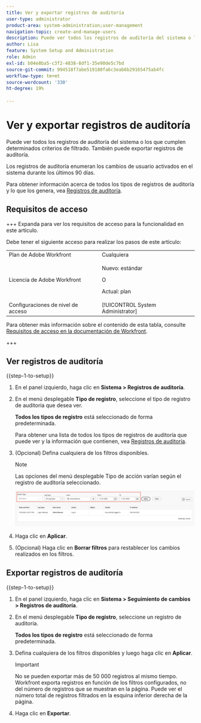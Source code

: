 ```yaml
---
title: Ver y exportar registros de auditoría
user-type: administrator
product-area: system-administration;user-management
navigation-topic: create-and-manage-users
description: Puede ver todos los registros de auditoría del sistema o los que cumplen determinados criterios de filtrado. También puede exportar registros de auditoría. Los registros de auditoría enumeran los cambios de usuario activados en el sistema durante los últimos 90 días.
author: Lisa
feature: System Setup and Administration
role: Admin
exl-id: b04e8ba5-c3f2-4838-8df1-35e90de5c7bd
source-git-commit: 994518f7abe519180fa6c3eab6b29165475ab4fc
workflow-type: tm+mt
source-wordcount: '330'
ht-degree: 19%

---
```


# Ver y exportar registros de auditoría

<!--
**DON'T DELETE, DRAFT OR HIDE THIS ARTICLE. IT IS LINKED TO THE PRODUCT, THROUGH THE CONTEXT SENSITIVE HELP LINKS. **
-->

Puede ver todos los registros de auditoría del sistema o los que cumplen determinados criterios de filtrado. También puede exportar registros de auditoría.

Los registros de auditoría enumeran los cambios de usuario activados en el sistema durante los últimos 90 días.

Para obtener información acerca de todos los tipos de registros de auditoría y lo que los genera, vea [Registros de auditoría](../../../administration-and-setup/add-users/create-and-manage-users/audit-logs.md).

## Requisitos de acceso

+++ Expanda para ver los requisitos de acceso para la funcionalidad en este artículo.

Debe tener el siguiente acceso para realizar los pasos de este artículo:

<table style="table-layout:auto"> 
 <col> 
 <col> 
 <tbody> 
  <tr> 
   <td role="rowheader">Plan de Adobe Workfront</td> 
   <td>Cualquiera</td> 
  </tr> 
  <tr> 
  <tr> 
   <td role="rowheader">Licencia de Adobe Workfront</td> 
   <td><p>Nuevo: estándar</p>
       <p>O</p>
       <p>Actual: plan</p></td>
  </tr> 
  </tr> 
  <tr> 
   <td role="rowheader">Configuraciones de nivel de acceso</td> 
   <td>[!UICONTROL System Administrator]</td>
  </tr> 
 </tbody> 
</table>

Para obtener más información sobre el contenido de esta tabla, consulte [Requisitos de acceso en la documentación de Workfront](/help/quicksilver/administration-and-setup/add-users/access-levels-and-object-permissions/access-level-requirements-in-documentation.md).

+++

## Ver registros de auditoría

{{step-1-to-setup}}

1. En el panel izquierdo, haga clic en **Sistema > Registros de auditoría**.
1. En el menú desplegable **Tipo de registro**, seleccione el tipo de registro de auditoría que desea ver.

   **Todos los tipos de registro** está seleccionado de forma predeterminada.

   Para obtener una lista de todos los tipos de registros de auditoría que puede ver y la información que contienen, vea [Registros de auditoría](../../../administration-and-setup/add-users/create-and-manage-users/audit-logs.md).

1. (Opcional) Defina cualquiera de los filtros disponibles.

   >[!NOTE]
   >
   >Las opciones del menú desplegable Tipo de acción varían según el registro de auditoría seleccionado.

   ![Registros de auditoría](assets/audit-logs.png)

1. Haga clic en **Aplicar**.
1. (Opcional) Haga clic en **Borrar filtros** para restablecer los cambios realizados en los filtros.

## Exportar registros de auditoría

{{step-1-to-setup}}

1. En el panel izquierdo, haga clic en **Sistema > Seguimiento de cambios > Registros de auditoría**.

1. En el menú desplegable **Tipo de registro**, seleccione un registro de auditoría.

   **Todos los tipos de registro** está seleccionado de forma predeterminada.

1. Defina cualquiera de los filtros disponibles y luego haga clic en **Aplicar**.

   >[!IMPORTANT]
   >
   >No se pueden exportar más de 50 000 registros al mismo tiempo. Workfront exporta registros en función de los filtros configurados, no del número de registros que se muestran en la página. Puede ver el número total de registros filtrados en la esquina inferior derecha de la página.

1. Haga clic en **Exportar**.
